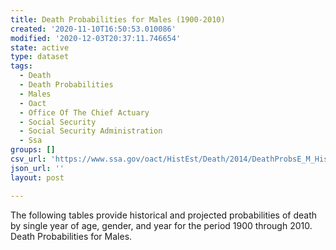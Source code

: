 ```yaml
---
title: Death Probabilities for Males (1900-2010)
created: '2020-11-10T16:50:53.010086'
modified: '2020-12-03T20:37:11.746654'
state: active
type: dataset
tags:
  - Death
  - Death Probabilities
  - Males
  - Oact
  - Office Of The Chief Actuary
  - Social Security
  - Social Security Administration
  - Ssa
groups: []
csv_url: 'https://www.ssa.gov/oact/HistEst/Death/2014/DeathProbsE_M_Hist_TR2014.csv'
json_url: ''
layout: post

---
```

The following tables provide historical and projected probabilities of death by single year of age, gender, and year for the period 1900 through 2010. Death Probabilities for Males.
